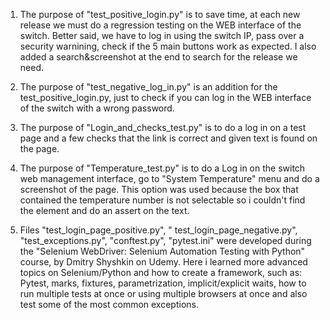 1. The purpose of "test_positive_login.py" is to save time, at each new release we must do a regression testing on the WEB interface of the switch. Better said, we      have to log in using the switch IP, pass over a security warnining, check if the 5 main buttons work as expected. I also added a search&screenshot at the end to      search for the release we need.

2. The purpose of "test_negative_log_in.py" is an addition for the test_positive_login.py, just to check if you can log in the WEB interface of the switch with a        wrong password.

3. The purpose of "Login_and_checks_test.py" is to do a log in on a test page and a few checks that the link is correct and given text is found on the page.

4. The purpose of "Temperature_test.py" is to do a Log in on the switch web management interface, go to "System Temperature" menu and do a screenshot of the page.       This option was used because the box that contained the temperature number is not selectable so i couldn't find the element and do an assert on the text.

5. Files "test_login_page_positive.py", " test_login_page_negative.py", "test_exceptions.py", "conftest.py", "pytest.ini" were developed during the "Selenium            WebDriver: Selenium Automation Testing with Python" course, by Dmitry Shyshkin on Udemy.
   Here i learned more advanced topics on Selenium/Python and how to create a framework, such as: Pytest, marks, fixtures, parametrization, implicit/explicit waits,     how to run multiple tests at once or using multiple browsers at once and also test some of the most common exceptions.

